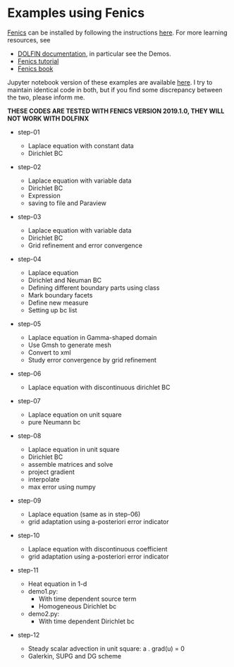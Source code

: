# Examples using Fenics

[Fenics](https://fenicsproject.org) can be installed by following the instructions [here](https://fenicsproject.org/download). For more learning resources, see
* [DOLFIN documentation](https://fenicsproject.org/docs/dolfin/2019.1.0/python/index.html), in particular see the Demos.
* [Fenics tutorial](https://fenicsproject.org/tutorial/)
* [Fenics book](https://fenicsproject.org/book/)

Jupyter notebook version of these examples are available [here](https://drive.google.com/drive/folders/1uonODhFK6gjouBDXNYXHnBAz-nDzqlJL?usp=sharing). I try to maintain identical code in both, but if you find some discrepancy between the two, please inform me.

**THESE CODES ARE TESTED WITH FENICS VERSION 2019.1.0, THEY WILL NOT WORK WITH DOLFINX**

* step-01
  * Laplace equation with constant data
  * Dirichlet BC

* step-02
  * Laplace equation with variable data
  * Dirichlet BC
  * Expression 
  * saving to file and Paraview

* step-03
  * Laplace equation with variable data
  * Dirichlet BC
  * Grid refinement and error convergence

* step-04
  * Laplace equation
  * Dirichlet and Neuman BC
  * Defining different boundary parts using class
  * Mark boundary facets
  * Define new measure
  * Setting up bc list

* step-05
  * Laplace equation in Gamma-shaped domain
  * Use Gmsh to generate mesh
  * Convert to xml
  * Study error convergence by grid refinement

* step-06
  * Laplace equation with discontinuous dirichlet BC

* step-07
  * Laplace equation on unit square
  * pure Neumann bc

* step-08
  * Laplace equation in unit square
  * Dirichlet BC
  * assemble matrices and solve
  * project gradient
  * interpolate
  * max error using numpy

* step-09
  * Laplace equation (same as in step-06)
  * grid adaptation using a-posteriori error indicator

* step-10
  * Laplace equation with discontinuous coefficient
  * grid adaptation using a-posteriori error indicator

* step-11
  * Heat equation in 1-d
  * demo1.py:
    * With time dependent source term
    * Homogeneous Dirichlet bc
  * demo2.py:
    * With time dependent Dirichlet bc

* step-12
  * Steady scalar advection in unit square: a . grad(u) = 0
  * Galerkin, SUPG and DG scheme
